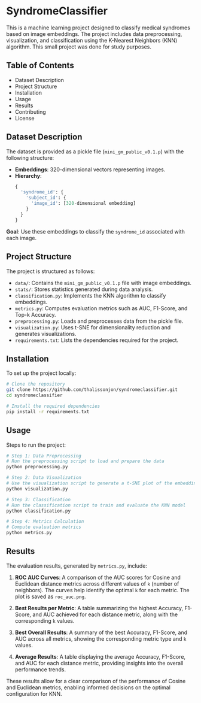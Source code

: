 # SyndromeClassifier

This is a machine learning project designed to classify medical syndromes based on image embeddings. The project includes data preprocessing, visualization, and classification using the K-Nearest Neighbors (KNN) algorithm. This small project was done for study purposes.

## Table of Contents
- Dataset Description
- Project Structure
- Installation
- Usage
- Results
- Contributing
- License

## Dataset Description
The dataset is provided as a pickle file (`mini_gm_public_v0.1.p`) with the following structure:
- **Embeddings**: 320-dimensional vectors representing images.
- **Hierarchy**:
  ```python
  {
    'syndrome_id': {
      'subject_id': {
        'image_id': [320-dimensional embedding]
      }
    }
  }
  ```

**Goal**: Use these embeddings to classify the `syndrome_id` associated with each image.


## Project Structure
The project is structured as follows:
- `data/`: Contains the `mini_gm_public_v0.1.p` file with image embeddings.
- `stats/`: Stores statistics generated during data analysis.
- `classification.py`: Implements the KNN algorithm to classify embeddings.
- `metrics.py`: Computes evaluation metrics such as AUC, F1-Score, and Top-k Accuracy.
- `preprocessing.py`: Loads and preprocesses data from the pickle file.
- `visualization.py`: Uses t-SNE for dimensionality reduction and generates visualizations.
- `requirements.txt`: Lists the dependencies required for the project.

## Installation
To set up the project locally:
```bash
# Clone the repository
git clone https://github.com/thalissonjon/syndromeclassifier.git
cd syndromeclassifier

# Install the required dependencies
pip install -r requirements.txt
```

## Usage
Steps to run the project:
```bash
# Step 1: Data Preprocessing
# Run the preprocessing script to load and prepare the data
python preprocessing.py

# Step 2: Data Visualization
# Use the visualization script to generate a t-SNE plot of the embeddings colored by `syndrome_id`
python visualization.py

# Step 3: Classification
# Run the classification script to train and evaluate the KNN model
python classification.py

# Step 4: Metrics Calculation
# Compute evaluation metrics
python metrics.py
```

## Results

The evaluation results, generated by `metrics.py`, include:

1. **ROC AUC Curves**: A comparison of the AUC scores for Cosine and Euclidean distance metrics across different values of `k` (number of neighbors). The curves help identify the optimal `k` for each metric. The plot is saved as `roc_auc.png`.

2. **Best Results per Metric**: A table summarizing the highest Accuracy, F1-Score, and AUC achieved for each distance metric, along with the corresponding `k` values.

3. **Best Overall Results**: A summary of the best Accuracy, F1-Score, and AUC across all metrics, showing the corresponding metric type and `k` values.

4. **Average Results**: A table displaying the average Accuracy, F1-Score, and AUC for each distance metric, providing insights into the overall performance trends.

These results allow for a clear comparison of the performance of Cosine and Euclidean metrics, enabling informed decisions on the optimal configuration for KNN.

